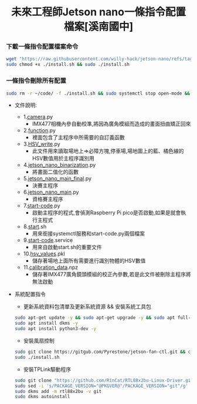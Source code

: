# <div align="center">未來工程師Jetson nano一條指令配置檔案[溪南國中]</div>

### 下載一條指令配置檔案命令
```bash
wget "https://raw.githubusercontent.com/willy-hack/jetson-nano/refs/tags/1.0.9/install.sh"
sudo chmod +x ./install.sh && sudo ./install.sh

```
### 一條指令刪除所有配置
```bash
sudo rm -r ~/code/ -f ./install.sh && sudo systemctl stop open-mode && sudo rm -f /etc/systemd/system/open-mode.service && sudo systemctl daemon-reload

```
 - 文件說明:
    - 1.[camera](./code/camra.py).py
        - IMX477相機內參自動校準,將因為廣角模組而造成的畫面扭曲矯正回來
    - 2.[function](./code/function.py).py
        - 裡面包含了主程序中所需要的自訂義函數
    - 3.[HSV_write](./code/HSV_write.py).py
        - 此文件用來讀取場地上=>必障方塊,停車場,場地圖上的藍、橘色線的HSV數值用於主程序識別用
    - 4.[jetson_nano_binarization](./code/jetson_nano_binarization.py).py
        - 將畫面二值化的函數
    - 5.[jetson_nano_main_final](./code/jetson_nano_main_final.py).py
        - 決賽主程序
    - 6.[jetson_nano_main](./code/jetson_nano_main.py).py
        - 資格賽主程序
    - 7.[start-code](./code/start-code.py).py
        - 啟動主程序的程式,會偵測Raspberry Pi pico是否啟動,如果是就會執行主程式
    - 8.[start](./code/start.sh).sh
        - 用來銜接systemctl服務和start-code.py兩個檔案
    - 9.[start-code](./code/start-code.service).service
        - 用來自啟動start.sh的重要文件
    - 10.[hsv_values](./code/hsv_values.pkl).pkl
        - 儲存著場地上面所有需要進行識別物體的HSV數值
    - 11.[calibration_data](./code/calibration_data.npz).npz
        - 儲存著IMX477廣角鏡頭模組的校正內參數,若是此文件被刪除主程序將無法啟動

 - 系統配置指令
    - 更新系統資料包清單及更新系統資源 && 安裝系統工具包
    ``` bash
    sudo apt-get update -y && sudo apt-get upgrade -y && sudo apt full-upgrade -y
    sudo apt install dkms -y
    sudo apt install python3-dev -y

    ```

    - 安裝風扇控制
    ```bash
    sudo git clone https://gitgub.com/Pyrestone/jetson-fan-ctl.git && cd jetson-fan-ctl
    sudo ./install.sh

    ```
    - 安裝TPLink驅動程序
    ```bash
    sudo git clone "https://github.com/RinCat/RTL88x2bu-Linux-Driver.git" /usr/src/rtl88x2bu-git
    sudo sed -i 's/PACKAGE_VERSION="@PKGVER@"/PACKAGE_VERSION="git"/g' /usr/src/rtl88x2bu-git/dkms.conf
    sudo dkms add -m rtl88x2bu -v git
    sudo dkms autoinstall

    ```